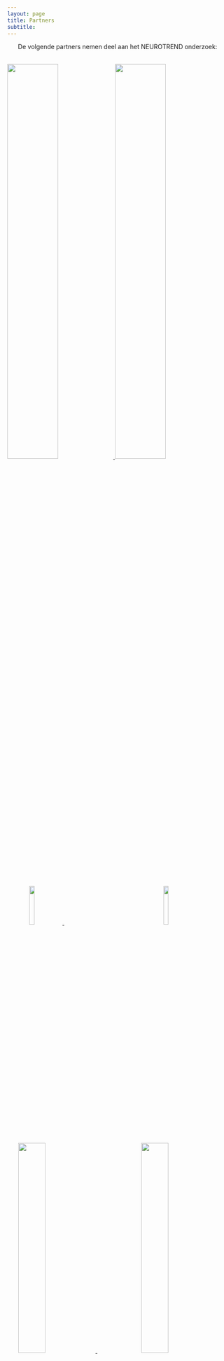 ```yaml
---
layout: page
title: Partners
subtitle:
---
```


<html>
<head>
<style type="text/css">


div.container {
  width: 96%;
  margin: 0 auto;
}
img {
  width: 48%;
  display: inline-block;
}
</style>
</head>
<body>

<div align="center"> 
<p>
De volgende partners nemen deel aan het NEUROTREND onderzoek:
</p>
</div>

<br>

<div class="container">
  <a href="https://www.tue.nl/en/"> 	
  <img src="{{ 'img/tuelogo.png' | relative_url }}" />
  </a>
  <a href="https://www.kempenhaeghe.nl/">
  <img src="{{ 'img/kempenhaeghelogo.png' | relative_url }}" />
  </a>
</div>


<div class="container">
  <a href="https://www.philips.com/a-w/research/locations/eindhoven.html">  
  <img src="{{ 'img/philipslogo.png' | relative_url }}" style= "width:15%;margin-left:10%;"/>
  </a>
  <a href="https://ggze.nl/">
  <img src="{{ 'img/ggze_logo.png' | relative_url }}" style= "width:15%;margin-left:45%; " />
  </a>
</div>


<div class="container">
  <a href="https://www.hoboheeze.nl/">	
  <img src="{{ 'img/hoboheeze_logo.png' | relative_url }}" style= "width:35%;margin-left:5%;"/>
  </a>
  <a href="https://eindhovenengine.nl/">
  <img src="{{ 'img/eindhovenenginelogo.png' | relative_url }}" style= "width:35%;margin-left:20%;" />
  </a>
</div>



</body>
</html>




